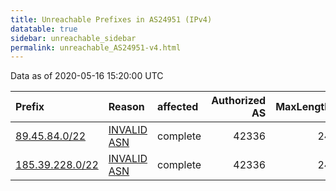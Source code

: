 ```yaml
---
title: Unreachable Prefixes in AS24951 (IPv4)
datatable: true
sidebar: unreachable_sidebar
permalink: unreachable_AS24951-v4.html
---
```


Data as of 2020-05-16 15:20:00 UTC


<div class="datatable-begin"></div>

| Prefix                                                   | Reason                                                                                                 | affected   |   Authorized AS |   MaxLength | Anchor                                         |   unreachable /24s |
|:---------------------------------------------------------|:-------------------------------------------------------------------------------------------------------|:-----------|----------------:|------------:|:-----------------------------------------------|-------------------:|
| [89.45.84.0/22](https://stat.ripe.net/89.45.84.0/22)     | [INVALID ASN](https://rpki-validator.ripe.net/announcement-preview?asn=AS24951&prefix=89.45.84.0/22)   | complete   |           42336 |          24 | [RIPE](unreachable_RIPE_NCC_RPKI_Root-v4.html) |                  4 |
| [185.39.228.0/22](https://stat.ripe.net/185.39.228.0/22) | [INVALID ASN](https://rpki-validator.ripe.net/announcement-preview?asn=AS24951&prefix=185.39.228.0/22) | complete   |           42336 |          24 | [RIPE](unreachable_RIPE_NCC_RPKI_Root-v4.html) |                  4 |

<div class="datatable-end"></div>